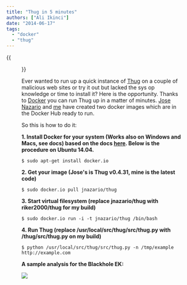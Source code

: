 ```yaml
---
title: "Thug in 5 minutes"
authors: ["Ali Ikinci"]
date: "2014-06-17"
tags: 
  - "docker"
  - "thug"
---
```

{{<figure src="images/banner.png" alt="Banner" width="50%">}}

Ever wanted to run up a quick instance of [Thug](https://buffer.github.io/thug/) on a couple of malicious web sites or try it out but lacked the sys op knowledge or time to install it? Here is the opportunity. Thanks to [Docker](http://www.docker.com) you can run Thug up in a matter of minutes. [Jose Nazario](https://registry.hub.docker.com/u/jnazario/thug/) and [me](https://registry.hub.docker.com/u/riker2000/thug/) have created two docker images which are in the Docker Hub ready to run.

So this is how to do it:

**1\. Install Docker for your system (Works also on Windows and Macs, see docs) based on the docs [here](http://docs.docker.com/). Below is the procedure on Ubuntu 14.04.**

`$ sudo apt-get install docker.io`

**2\. Get your image (Jose's is Thug v0.4.31, mine is the latest code)**

`$ sudo docker.io pull jnazario/thug`

**3\. Start virtual filesystem (replace jnazario/thug with riker2000/thug for my build)**

`$ sudo docker.io run -i -t jnazario/thug /bin/bash`

**4\. Run Thug (replace /usr/local/src/thug/src/thug.py with /thug/src/thug.py on my build)**

`$ python /usr/local/src/thug/src/thug.py -n /tmp/example http://example.com`

**A sample analysis for the Blackhole EK:**

![](images/drupal_image_1170.png)
